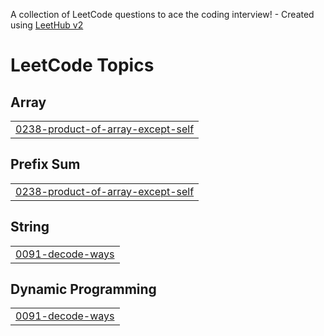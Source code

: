 A collection of LeetCode questions to ace the coding interview! - Created using [LeetHub v2](https://github.com/arunbhardwaj/LeetHub-2.0)
<!---LeetCode Topics Start-->
# LeetCode Topics
## Array
|  |
| ------- |
| [0238-product-of-array-except-self](https://github.com/Devleena2003/SDE-Prep/tree/master/0238-product-of-array-except-self) |
## Prefix Sum
|  |
| ------- |
| [0238-product-of-array-except-self](https://github.com/Devleena2003/SDE-Prep/tree/master/0238-product-of-array-except-self) |
## String
|  |
| ------- |
| [0091-decode-ways](https://github.com/Devleena2003/SDE-Prep/tree/master/0091-decode-ways) |
## Dynamic Programming
|  |
| ------- |
| [0091-decode-ways](https://github.com/Devleena2003/SDE-Prep/tree/master/0091-decode-ways) |
<!---LeetCode Topics End-->